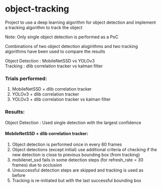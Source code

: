 # object-tracking
 
Project to use a deep learning algorithm for object detection and implement a tracking algorithm to track the object

Note: Only single object detection is performed as a PoC

Combinations of two object detection alogirithms and two tracking algorithms have been used to compare the results

Object Detection : MobileNetSSD vs YOLOv3 <br />
Tracking         : dlib correlation tracker vs kalman filter

### Trials performed:
1. MobileNetSSD +  dlib correlation tracker
2. YOLOv3 + dlib correlation tracker
3. YOLOv3 + dlib correlation tracker vs kalman filter

### Results: 
Object Detection : Used single detection with the largest confidence

#### MobileNetSSD +  dlib correlation tracker:
1. Object detection is performed once in every 60 frames
2. Object detections (except initial) use additional criteria of checking if the new detection is close to previous bounding box (from tracking)
3. mobilenet_ssd fails in some detection steps (for refresh_rate = 30 frames) due to occlusion
4. Unsuccessful detection steps are skipped and tracking is used as before
5. Tracking is re-initiated but with the last successful bounding box
